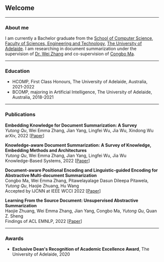 ## Welcome

---

### About me

I am currently a Bachelor graduate from the [School of Computer Science](https://set.adelaide.edu.au/computer-science/), [Faculty of Sciences, Engineering and Technology](https://set.adelaide.edu.au/), [The University of Adelaide](https://adelaide.edu.au/). I am researching in document summarization under the supervision of [Dr. Wei Zhang](https://weiezhang.github.io/) and co-supervision of [Congbo Ma](https://dblp.org/pid/204/8300.html).


---

### Education

- HCOMP, First Class Honours, The University of Adelaide, Australia, 2021-2022
- BCOMP, majoring in Artificial Intelligence, The University of Adelaide, Australia, 2018-2021

---

### Publications

**Embedding Knowledge for Document Summarization: A Survey**  
*Yutong Qu*, Wei Emma Zhang, Jian Yang, Lingfei Wu, Jia Wu, Xindong Wu  
arXiv, 2022  [[Paper](https://arxiv.org/abs/2204.11190)]  

**Knowledge-aware Document Summarization: A Survey of Knowledge, Embedding Methods and Architectures**  
*Yutong Qu*, Wei Emma Zhang, Jian Yang, Lingfei Wu, Jia Wu  
Knowledge-Based Systems, 2022  [[Paper](https://doi.org/10.1016/j.knosys.2022.109882)]  

**Document-aware Positional Encoding and Linguistic-guided Encoding for Abstractive Multi-document Summarization**  
Congbo Ma, Wei Emma Zhang, Pitawelayalage Dasun Dileepa Pitawela, *Yutong Qu*, Haojie Zhuang, Hu Wang  
Accepted by IJCNN at IEEE WCCI 2022  [[Paper](https://arxiv.org/abs/2209.05929)]  

**Learning From the Source Document: Unsupervised Abstractive Summarization**  
Haojie Zhuang, Wei Emma Zhang, Jian Yang, Congbo Ma, *Yutong Qu*, Quan Z. Sheng  
Findings of ACL EMNLP, 2022  [[Paper](https://aclanthology.org/2022.findings-emnlp.309)]  

---

### Awards

- **Exclusive Dean's Recognition of Academic Excellence Award**, The University of Adelaide, 2020



<!-- ---
### Contact

Email: [yutongqu@outlook.com](mailto:yutongqu@outlook.com)
 -->



<!-- to GitHub Pages

You can use the [editor on GitHub](https://github.com/yutongqu/yutongqu.github.io/edit/main/index.md) to maintain and preview the content for your website in Markdown files.

Whenever you commit to this repository, GitHub Pages will run [Jekyll](https://jekyllrb.com/) to rebuild the pages in your site, from the content in your Markdown files.

### Markdown

Markdown is a lightweight and easy-to-use syntax for styling your writing. It includes conventions for

```markdown
Syntax highlighted code block

# Header 1
## Header 2
### Header 3

- Bulleted
- List

1. Numbered
2. List

**Bold** and _Italic_ and `Code` text

[Link](url) and ![Image](src)
```

For more details see [Basic writing and formatting syntax](https://docs.github.com/en/github/writing-on-github/getting-started-with-writing-and-formatting-on-github/basic-writing-and-formatting-syntax).

### Jekyll Themes

Your Pages site will use the layout and styles from the Jekyll theme you have selected in your [repository settings](https://github.com/yutongqu/yutongqu.github.io/settings/pages). The name of this theme is saved in the Jekyll `_config.yml` configuration file.

### Support or Contact

Having trouble with Pages? Check out our [documentation](https://docs.github.com/categories/github-pages-basics/) or [contact support](https://support.github.com/contact) and we’ll help you sort it out.
 -->
